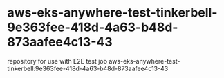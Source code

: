 # aws-eks-anywhere-test-tinkerbell-9e363fee-418d-4a63-b48d-873aafee4c13-43
repository for use with E2E test job aws-eks-anywhere-test-tinkerbell:9e363fee-418d-4a63-b48d-873aafee4c13-43
